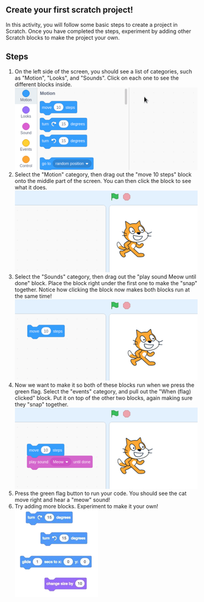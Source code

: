 ## Create your first scratch project!

In this activity, you will follow some basic steps to create a project in Scratch. Once you have completed the steps, experiment by adding other Scratch blocks to make the project your own.

## Steps

1. On the left side of the screen, you should see a list of categories, such as "Motion", "Looks", and "Sounds". Click on each one to see the different blocks inside.
   ![](.guides/img/step-by-step-0.apng)
2. Select the "Motion" category, then drag out the "move 10 steps" block onto the middle part of the screen. You can then click the block to see what it does.
   ![](.guides/img/step-by-step-1.apng)
3. Select the "Sounds" category, then drag out the "play sound Meow until done" block. Place the block right under the first one to make the "snap" together. 
   Notice how clicking the block now makes both blocks run at the same time!
   ![](.guides/img/step-by-step-2.apng)
4. Now we want to make it so both of these blocks run when we press the green flag. Select the "events" category, and pull out the "When (flag) clicked" block. Put it on top of the other two blocks, again making sure they "snap" together.
   ![](.guides/img/step-by-step-3.apng)
5. Press the green flag button to run your code. You should see the cat move right and hear a "meow" sound!
6. Try adding more blocks. Experiment to make it your own!
   ![](.guides/img/step-by-step-4.png)